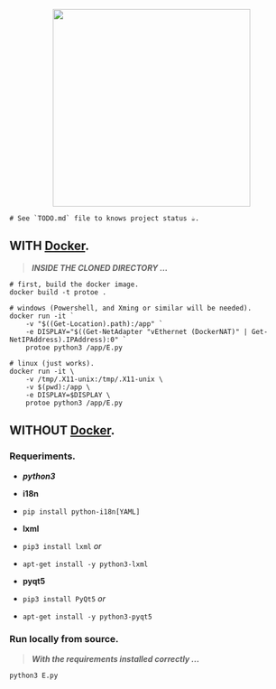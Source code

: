 <p align="center"> <img src="logo.png" height="350" width="350"> </p>

	# See `TODO.md` file to knows project status ☕.

## WITH [Docker](https://www.docker.com/what-docker).

> ***INSIDE THE CLONED DIRECTORY ...***

```shell
# first, build the docker image.
docker build -t protoe .
```
```shell
# windows (Powershell, and Xming or similar will be needed).
docker run -it `
	-v "$((Get-Location).path):/app" `
	-e DISPLAY="$((Get-NetAdapter "vEthernet (DockerNAT)" | Get-NetIPAddress).IPAddress):0" `
	protoe python3 /app/E.py
```
```shell
# linux (just works).
docker run -it \
    -v /tmp/.X11-unix:/tmp/.X11-unix \
    -v $(pwd):/app \
    -e DISPLAY=$DISPLAY \
    protoe python3 /app/E.py
```



## WITHOUT [Docker](https://www.docker.com/what-docker).


### Requeriments.
- ***python3***

- **i18n**
- `pip install python-i18n[YAML]`

- **lxml**
- `pip3 install lxml` *or*
- `apt-get install -y python3-lxml`



- **pyqt5**
- `pip3 install PyQt5` *or*
- `apt-get install -y python3-pyqt5`



### Run locally from source.

> ***With the requirements installed correctly ...***

```shell
python3 E.py
```

